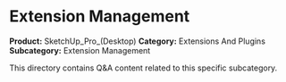 # Extension Management

**Product:** SketchUp_Pro_(Desktop)
**Category:** Extensions And Plugins
**Subcategory:** Extension Management

This directory contains Q&A content related to this specific subcategory.
